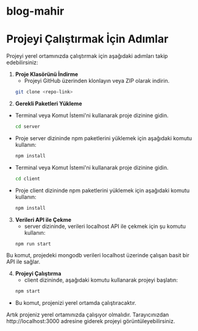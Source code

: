 # blog-mahir

# Projeyi Çalıştırmak İçin Adımlar

Projeyi yerel ortamınızda çalıştırmak için aşağıdaki adımları takip edebilirsiniz:

1. **Proje Klasörünü İndirme**
   - Projeyi GitHub üzerinden klonlayın veya ZIP olarak indirin.
   ```bash
   git clone <repo-link>
   
2. **Gerekli Paketleri Yükleme**
- Terminal veya Komut İstemi'ni kullanarak proje dizinine gidin.
   ```bash
   cd server
   
- Proje server dizininde npm paketlerini yüklemek için aşağıdaki komutu kullanın:
   ```bash
   npm install
   
- Terminal veya Komut İstemi'ni kullanarak proje dizinine gidin.
   ```bash
   cd client
   
- Proje client dizininde npm paketlerini yüklemek için aşağıdaki komutu kullanın:
   ```bash
   npm install

3. **Verileri API ile Çekme**
   - server dizininde, verileri localhost API ile çekmek için şu komutu kullanın:
   ```bash
   npm run start
Bu komut, projedeki mongodb verileri localhost üzerinde çalışan basit bir API ile sağlar.

4. **Projeyi Çalıştırma**
   - client dizininde, aşağıdaki komutu kullanarak projeyi başlatın:
   ```bash
   npm start
- Bu komut, projenizi yerel ortamda çalıştıracaktır.

Artık projeniz yerel ortamınızda çalışıyor olmalıdır. Tarayıcınızdan http://localhost:3000 adresine giderek projeyi görüntüleyebilirsiniz.

